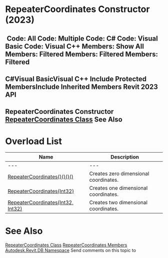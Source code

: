 # RepeaterCoordinates Constructor (2023)

﻿
 Code: All Code: Multiple Code: C# Code: Visual Basic Code: Visual C++  Members: Show All Members: Filtered Members: Filtered Members: Filtered   
---  
C#Visual BasicVisual C++
Include Protected MembersInclude Inherited Members
Revit 2023 API  
---  
RepeaterCoordinates Constructor   
[RepeaterCoordinates Class](17102857-7a63-7039-f5f4-88d07dc33c7a.md "RepeaterCoordinates Class") See Also  
---  
# Overload List
| Name | Description |
| --- | --- |
| --- | --- | --- |
| [RepeaterCoordinates()()()()](da2df02e-d06c-1bc4-1528-cd0a6055de39.md "RepeaterCoordinates Constructor") | Creates zero dimensional coordinates. |
| [RepeaterCoordinates(Int32)](2a5f941d-7e4e-b1af-1991-e8fa843244a2.md "RepeaterCoordinates Constructor \(Int32\)") | Creates one dimensional coordinates. |
| [RepeaterCoordinates(Int32, Int32)](a1d83b21-6d25-d270-83a6-b6eee1812f6d.md "RepeaterCoordinates Constructor \(Int32, Int32\)") | Creates two dimensional coordinates. |

# See Also
[RepeaterCoordinates Class](17102857-7a63-7039-f5f4-88d07dc33c7a.md "RepeaterCoordinates Class")
[RepeaterCoordinates Members](c5a78742-f4ee-6c83-6a14-9474535c5255.md "RepeaterCoordinates Members")
[Autodesk.Revit.DB Namespace](87546ba7-461b-c646-cbb1-2cb8f5bff8b2.md "Autodesk.Revit.DB Namespace")
Send comments on this topic to 